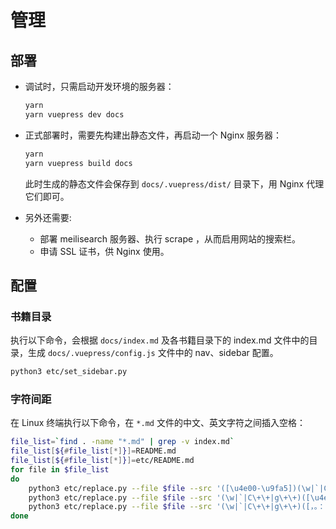 # 管理

## 部署

- 调试时，只需启动开发环境的服务器：
  ```sh
  yarn
  yarn vuepress dev docs
  ```

- 正式部署时，需要先构建出静态文件，再启动一个 Nginx 服务器：
  ```sh
  yarn
  yarn vuepress build docs
  ```
  此时生成的静态文件会保存到 `docs/.vuepress/dist/` 目录下，用 Nginx 代理它们即可。

- 另外还需要:
  - 部署 meilisearch 服务器、执行 scrape ，从而启用网站的搜索栏。
  - 申请 SSL 证书，供 Nginx 使用。

## 配置

### 书籍目录

执行以下命令，会根据 `docs/index.md` 及各书籍目录下的 index.md 文件中的目录，生成 `docs/.vuepress/config.js` 文件中的 nav、sidebar 配置。
```sh
python3 etc/set_sidebar.py
```

### 字符间距

在 Linux 终端执行以下命令，在 `*.md` 文件的中文、英文字符之间插入空格：
```sh
file_list=`find . -name "*.md" | grep -v index.md`
file_list[${#file_list[*]}]=README.md
file_list[${#file_list[*]}]=etc/README.md
for file in $file_list
do
    python3 etc/replace.py --file $file --src '([\u4e00-\u9fa5])(\w|`|C\+\+|g\+\+)' --dst '$1 $2'
    python3 etc/replace.py --file $file --src '(\w|`|C\+\+|g\+\+)([\u4e00-\u9fa5])' --dst '$1 $2'
    python3 etc/replace.py --file $file --src '(\w|`|C\+\+|g\+\+)([，。：！？])'     --dst '$1 $2'
done
```
